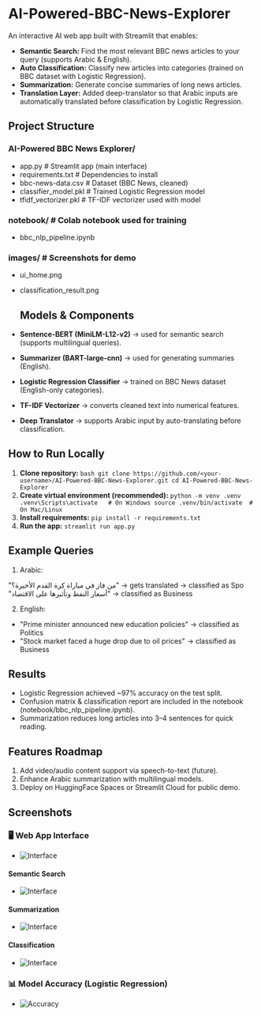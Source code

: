 # AI-Powered-BBC-News-Explorer
An interactive AI web app built with Streamlit that enables:
* **Semantic Search:** Find the most relevant BBC news articles to your query (supports Arabic & English).
* **Auto Classification:** Classify new articles into categories (trained on BBC dataset with Logistic Regression).
* **Summarization:** Generate concise summaries of long news articles.
* **Translation Layer:** Added deep-translator so that Arabic inputs are automatically translated before classification by Logistic Regression.

## Project Structure
### AI-Powered BBC News Explorer/
* app.py                     # Streamlit app (main interface)
*  requirements.txt           # Dependencies to install
*  bbc-news-data.csv          # Dataset (BBC News, cleaned)
*   classifier_model.pkl       # Trained Logistic Regression model
*   tfidf_vectorizer.pkl       # TF-IDF vectorizer used with model
  ###   notebook/                  # Colab notebook used for training
*    bbc_nlp_pipeline.ipynb
### images/                    # Screenshots for demo
* ui_home.png
*  classification_result.png

   ## Models & Components
* **Sentence-BERT (MiniLM-L12-v2)** → used for semantic search (supports multilingual queries).  
* **Summarizer (BART-large-cnn)** → used for generating summaries (English).  
* **Logistic Regression Classifier** → trained on BBC News dataset (English-only categories).  
* **TF-IDF Vectorizer** → converts cleaned text into numerical features.  
* **Deep Translator** → supports Arabic input by auto-translating before classification.  

 
 ## How to Run Locally
1. **Clone repository:**
   ```bash git clone https://github.com/<your-username>/AI-Powered-BBC-News-Explorer.git cd AI-Powered-BBC-News-Explorer```
2. **Create virtual environment (recommended):**
```python -m venv .venv .venv\Scripts\activate   # On Windows source .venv/bin/activate  # On Mac/Linux```
4. **Install requirements:**
```pip install -r requirements.txt```
5. **Run the app:**
```streamlit run app.py```

## Example Queries
1. Arabic:
  
  
  "من فاز في مباراة كرة القدم الأخيرة؟" → gets translated → classified as Spo
"أسعار النفط وتأثيرها على الاقتصاد" → classified as Business


2.  English:
* "Prime minister announced new education policies" → classified as Politics
* "Stock market faced a huge drop due to oil prices" → classified as Business

## Results
* Logistic Regression achieved ~97% accuracy on the test split.
* Confusion matrix & classification report are included in the notebook (notebook/bbc_nlp_pipeline.ipynb).
* Summarization reduces long articles into 3–4 sentences for quick reading.

## Features Roadmap
 1. Add video/audio content support via speech-to-text (future).
 2. Enhance Arabic summarization with multilingual models.
 3. Deploy on HuggingFace Spaces or Streamlit Cloud for public demo.
  ## Screenshots

   ### 🖥️ Web App Interface
* ![Interface](images/UI1.PNG)

#### Semantic Search
*   ![Interface](images/search.PNG)

  #### Summarization
*    ![Interface](images/summary.PNG)

#### Classification
*    ![Interface](images/classify.PNG)


  ### 📊 Model Accuracy (Logistic Regression)
* ![Accuracy](images/LR.png)

